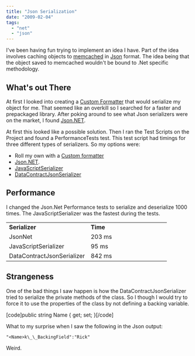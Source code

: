 ```yaml
---
title: "Json Serialization"
date: "2009-02-04"
tags: 
  - "net"
  - "json"
---
```


I've been having fun trying to implement an idea I have. Part of the idea involves caching objects to [memcached](http://www.danga.com/memcached/) in [Json](http://json.org/) format. The idea being that the object saved to memcached wouldn't be bound to .Net specific methodology.

## What's out There

At first I looked into creating a [Custom Formatter](http://msdn.microsoft.com/en-us/magazine/cc188950.aspx) that would serialize my object for me. That seemed like an overkill so I searched for a faster and prepackaged library. After poking around to see what Json serializers were on the market, I found [Json.NET](http://www.codeplex.com/Json).

At first this looked like a possible solution. Then I ran the Test Scripts on the Project and found a PerformanceTests test. This test script had timings for three different types of serializers. So my options were:

- Roll my own with a [Custom formatter](http://msdn.microsoft.com/en-us/magazine/cc188950.aspx)
- [Json.NET](http://www.codeplex.com/Json).
- [JavaScriptSerializer](http://msdn.microsoft.com/en-us/library/system.web.script.serialization.javascriptserializer.aspx)
- [DataContractJsonSerializer](http://msdn.microsoft.com/en-us/library/system.runtime.serialization.json.datacontractjsonserializer.aspx)

## Performance

I changed the Json.Net Performance tests to serialize and deserialize 1000 times. The JavaScriptSerializer was the fastest during the tests.

<table cellspacing="0" cellpadding="2" width="400" border="0"><tbody><tr><td valign="top" width="200"><strong>Serializer</strong></td><td valign="top" width="200"><strong>Time</strong></td></tr><tr><td valign="top" width="200">JsonNet</td><td valign="top" width="200">203 ms</td></tr><tr><td valign="top" width="200">JavaScriptSerializer</td><td valign="top" width="200">95 ms</td></tr><tr><td valign="top" width="200">DataContractJsonSerializer</td><td valign="top" width="200">842 ms</td></tr></tbody></table>

## Strangeness

One of the bad things I saw happen is how the DataContractJsonSerializer tried to serialize the private methods of the class. So I though I would try to force it to use the properties of the class by not defining a backing variable.

\[code\]public string Name { get; set; }\[/code\]

What to my surprise when I saw the following in the Json output:

`"<Name>k\_\_BackingField":"Rick"`

Weird.
